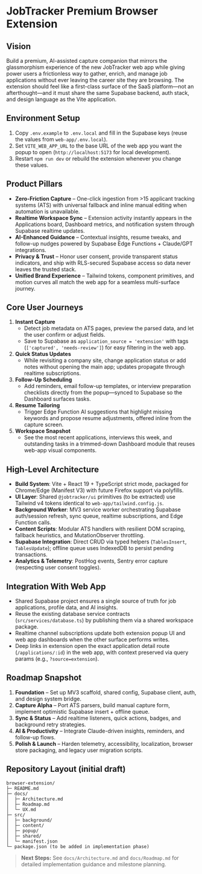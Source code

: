 # JobTracker Premium Browser Extension

## Vision
Build a premium, AI-assisted capture companion that mirrors the glassmorphism experience of the new JobTracker web app while giving power users a frictionless way to gather, enrich, and manage job applications without ever leaving the career site they are browsing. The extension should feel like a first-class surface of the SaaS platform—not an afterthought—and it must share the same Supabase backend, auth stack, and design language as the Vite application.

## Environment Setup
1. Copy `.env.example` to `.env.local` and fill in the Supabase keys (reuse the values from `web-app/.env.local`).
2. Set `VITE_WEB_APP_URL` to the base URL of the web app you want the popup to open (`http://localhost:5173` for local development).
3. Restart `npm run dev` or rebuild the extension whenever you change these values.

## Product Pillars
- **Zero-Friction Capture** – One-click ingestion from >15 applicant tracking systems (ATS) with universal fallback and inline manual editing when automation is unavailable.
- **Realtime Workspace Sync** – Extension activity instantly appears in the Applications board, Dashboard metrics, and notification system through Supabase realtime updates.
- **AI-Enhanced Guidance** – Contextual insights, resume tweaks, and follow-up nudges powered by Supabase Edge Functions + Claude/GPT integrations.
- **Privacy & Trust** – Honor user consent, provide transparent status indicators, and ship with RLS-secured Supabase access so data never leaves the trusted stack.
- **Unified Brand Experience** – Tailwind tokens, component primitives, and motion curves all match the web app for a seamless multi-surface journey.

## Core User Journeys
1. **Instant Capture**
   - Detect job metadata on ATS pages, preview the parsed data, and let the user confirm or adjust fields.
   - Save to Supabase as `application_source = 'extension'` with tags (`['captured', 'needs-review']`) for easy filtering in the web app.
2. **Quick Status Updates**
   - While revisiting a company site, change application status or add notes without opening the main app; updates propagate through realtime subscriptions.
3. **Follow-Up Scheduling**
   - Add reminders, email follow-up templates, or interview preparation checklists directly from the popup—synced to Supabase so the Dashboard surfaces tasks.
4. **Resume Tailoring**
   - Trigger Edge Function AI suggestions that highlight missing keywords and propose resume adjustments, offered inline from the capture screen.
5. **Workspace Snapshot**
   - See the most recent applications, interviews this week, and outstanding tasks in a trimmed-down Dashboard module that reuses web-app visual components.

## High-Level Architecture
- **Build System**: Vite + React 19 + TypeScript strict mode, packaged for Chrome/Edge (Manifest V3) with future Firefox support via polyfills.
- **UI Layer**: Shared `@jobtracker/ui` primitives (to be extracted) use Tailwind v4 tokens identical to `web-app/tailwind.config.js`.
- **Background Worker**: MV3 service worker orchestrating Supabase auth/session refresh, sync queue, realtime subscriptions, and Edge Function calls.
- **Content Scripts**: Modular ATS handlers with resilient DOM scraping, fallback heuristics, and MutationObserver throttling.
- **Supabase Integration**: Direct CRUD via typed helpers (`TablesInsert`, `TablesUpdate`); offline queue uses IndexedDB to persist pending transactions.
- **Analytics & Telemetry**: PostHog events, Sentry error capture (respecting user consent toggles).

## Integration With Web App
- Shared Supabase project ensures a single source of truth for job applications, profile data, and AI insights.
- Reuse the existing database service contracts (`src/services/database.ts`) by publishing them via a shared workspace package.
- Realtime channel subscriptions update both extension popup UI and web app dashboards when the other surface performs writes.
- Deep links in extension open the exact application detail route (`/applications/:id`) in the web app, with context preserved via query params (e.g., `?source=extension`).

## Roadmap Snapshot
1. **Foundation** – Set up MV3 scaffold, shared config, Supabase client, auth, and design system bridge.
2. **Capture Alpha** – Port ATS parsers, build manual capture form, implement optimistic Supabase insert + offline queue.
3. **Sync & Status** – Add realtime listeners, quick actions, badges, and background retry strategies.
4. **AI & Productivity** – Integrate Claude-driven insights, reminders, and follow-up flows.
5. **Polish & Launch** – Harden telemetry, accessibility, localization, browser store packaging, and legacy user migration scripts.

## Repository Layout (initial draft)
```
browser-extension/
├─ README.md
├─ docs/
│  ├─ Architecture.md
│  ├─ Roadmap.md
│  └─ UX.md
├─ src/
│  ├─ background/
│  ├─ content/
│  ├─ popup/
│  ├─ shared/
│  └─ manifest.json
└─ package.json (to be added in implementation phase)
```

> **Next Steps:** See `docs/Architecture.md` and `docs/Roadmap.md` for detailed implementation guidance and milestone planning.
